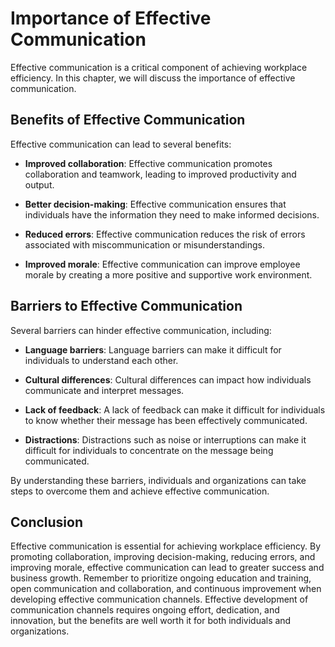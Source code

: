 Importance of Effective Communication
=============================================================================================

Effective communication is a critical component of achieving workplace efficiency. In this chapter, we will discuss the importance of effective communication.

Benefits of Effective Communication
-----------------------------------

Effective communication can lead to several benefits:

* **Improved collaboration**: Effective communication promotes collaboration and teamwork, leading to improved productivity and output.

* **Better decision-making**: Effective communication ensures that individuals have the information they need to make informed decisions.

* **Reduced errors**: Effective communication reduces the risk of errors associated with miscommunication or misunderstandings.

* **Improved morale**: Effective communication can improve employee morale by creating a more positive and supportive work environment.

Barriers to Effective Communication
-----------------------------------

Several barriers can hinder effective communication, including:

* **Language barriers**: Language barriers can make it difficult for individuals to understand each other.

* **Cultural differences**: Cultural differences can impact how individuals communicate and interpret messages.

* **Lack of feedback**: A lack of feedback can make it difficult for individuals to know whether their message has been effectively communicated.

* **Distractions**: Distractions such as noise or interruptions can make it difficult for individuals to concentrate on the message being communicated.

By understanding these barriers, individuals and organizations can take steps to overcome them and achieve effective communication.

Conclusion
----------

Effective communication is essential for achieving workplace efficiency. By promoting collaboration, improving decision-making, reducing errors, and improving morale, effective communication can lead to greater success and business growth. Remember to prioritize ongoing education and training, open communication and collaboration, and continuous improvement when developing effective communication channels. Effective development of communication channels requires ongoing effort, dedication, and innovation, but the benefits are well worth it for both individuals and organizations.
